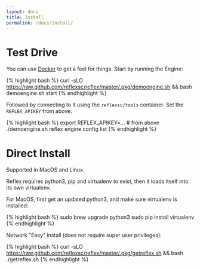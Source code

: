 ```yaml
---
layout: docs
title: Install
permalink: /docs/install/
---
```


# Test Drive

You can use [Docker](https://www.docker.com/products/overview) to get a feel for things.  Start by running the Engine:

{% highlight bash %}
curl -sLO https://raw.github.com/reflexsc/reflex/master/.pkg/demoengine.sh && bash demoengine.sh start
{% endhighlight %}

Followed by connecting to it using the `reflexsc/tools` container.  Set the `REFLEX_APIKEY` from above:

{% highlight bash %}
export REFLEX_APIKEY=... # from above
./demoengine.sh reflex engine config list
{% endhighlight %}

# Direct Install

Supported in MacOS and Linux.

Reflex requires python3, pip and virtualenv to exist, then it loads itself into its own virtualenv.

For MacOS, first get an updated python3, and make sure virtualenv is installed:

{% highlight bash %}
sudo brew upgrade python3
sudo pip install virtualenv
{% endhighlight %}

Network "Easy" install (does not require super user privileges):

{% highlight bash %}
curl -sLO https://raw.github.com/reflexsc/reflex/master/.pkg/getreflex.sh && bash ./getreflex.sh
{% endhighlight %}

